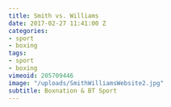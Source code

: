 ```yaml
---
title: Smith vs. Williams
date: 2017-02-27 11:41:00 Z
categories:
- sport
- boxing
tags:
- sport
- boxing
vimeoid: 205709446
image: "/uploads/SmithWilliamsWebsite2.jpg"
subtitle: Boxnation & BT Sport
---
```


